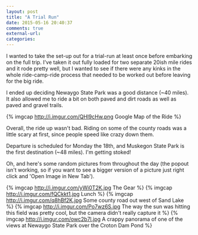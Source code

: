 ```yaml
---
layout: post
title: "A Trial Run"
date: 2015-05-16 20:40:37
comments: true
external-url:
categories:
---
```


I wanted to take the set-up out for a trial-run at least once before embarking on the full trip. I've taken it out fully loaded for two separate 20ish mile rides and it rode pretty well, but I wanted to see if there were any kinks in the whole ride-camp-ride process that needed to be worked out before leaving for the big ride.

I ended up deciding Newaygo State Park was a good distance (~40 miles). It also allowed me to ride a bit on both paved and dirt roads as well as paved and gravel trails.

{% imgcap http://i.imgur.com/QHl9cHw.png Google Map of the Ride %}

Overall, the ride up wasn't bad. Riding on some of the county roads was a little scary at first, since people speed like crazy down them.

Departure is scheduled for Monday the 18th, and Muskegon State Park is the first destination (~48 miles). I'm getting stoked!

Oh, and here's some random pictures from throughout the day (the popout isn't working, so if you want to see a bigger version of a picture just right click and 'Open Image in New Tab').

{% imgcap http://i.imgur.com/yWi0T2K.jpg The Gear %}
{% imgcap http://i.imgur.com/fQCkkt1.jpg Lunch %}
{% imgcap http://i.imgur.com/q8hBf2K.jpg Some county road out west of Sand Lake %}
{% imgcap http://i.imgur.com/Po7wz6S.jpg The way the sun was hitting this field was pretty cool, but the camera didn't really capture it %}
{% imgcap http://i.imgur.com/owc2b7l.jpg A crappy panorama of one of the views at Newaygo State Park over the Croton Dam Pond %}

